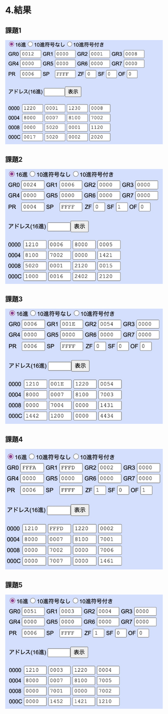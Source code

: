 # 4.結果

## 課題1
![](images/exp1_result.jpg)

## 課題2
![](images/exp2_result.jpg)

## 課題3
![](images/exp3_result.jpg)

## 課題4
![](images/exp4_result.jpg)

## 課題5
![](images/exp5_result.jpg)

